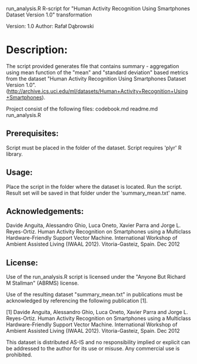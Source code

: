 run_analysis.R
R-script for "Human Activity Recognition Using Smartphones Dataset Version 1.0" transformation

Version: 1.0
Author: Rafał Dąbrowski

Description:
============
The script provided generates file that contains summary - aggregation using mean function  of the  "mean" and "standard deviation" based metrics from the dataset "Human Activity Recognition Using Smartphones Dataset Version 1.0". (http://archive.ics.uci.edu/ml/datasets/Human+Activity+Recognition+Using+Smartphones).

Project consist of the following files:
 codebook.md
 readme.md
 run_analysis.R


Prerequisites:
--------------
 Script must be placed in the folder of the dataset.
 Script requires 'plyr' R library.

Usage:
-------
 Place the script in the folder where the dataset is located.
 Run the script.
 Result set will be saved in that folder under the 'summary_mean.txt' name.

Acknowledgements:
-----------------
Davide Anguita, Alessandro Ghio, Luca Oneto, Xavier Parra and Jorge L. Reyes-Ortiz. Human Activity Recognition on Smartphones using a Multiclass Hardware-Friendly Support Vector Machine. International Workshop of Ambient Assisted Living (IWAAL 2012). Vitoria-Gasteiz, Spain. Dec 2012

License:
---------
Use of the run_analysis.R script is licensed under the "Anyone But Richard M Stallman" (ABRMS) license.

Use of the resulting dataset "summary_mean.txt" in publications must be acknowledged by referencing the following publication [1].


[1] Davide Anguita, Alessandro Ghio, Luca Oneto, Xavier Parra and Jorge L. Reyes-Ortiz. Human Activity Recognition on Smartphones using a Multiclass Hardware-Friendly Support Vector Machine. International Workshop of Ambient Assisted Living (IWAAL 2012). Vitoria-Gasteiz, Spain. Dec 2012

This dataset is distributed AS-IS and no responsibility implied or explicit can be addressed to the author for its use or misuse. Any commercial use is prohibited.